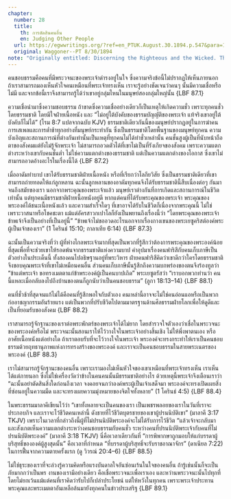 ```yaml
---
chapter:
  number: 28
  title:
    th: การตัดสินคนอื่น
    en: Judging Other People
  url: https://egwwritings.org/?ref=en_PTUK.August.30.1894.p.547&para=1518.8110
  original: Waggoner--PT 8/30/1894
note: "Originally entitled: Discerning the Righteous and the Wicked. There has been quite a bit of editorial work in Living by Faith in this chapter."
---
```


คนชอบธรรมคือคนที่มีพระวจนะของพระเจ้าดำรงอยู่ในใจ ซึ่งความจริงข้อนี้ไม่ปรากฏให้เห็นภายนอก ถ้าเราสามารถมองเห็นหัวใจคนเหมือนที่พระเจ้าทรงเห็น เราจะรู้อย่างชัดเจนว่าคนๆ นั้นมีความเชื่อหรือไม่มี และจากข้อนี้เราจึงสามารถรู้ได้ว่าเขาอยู่กลุ่มไหนในมนุษย์สองกลุ่มใหญ่นั้น {LBF 87.1}

ความเชื่อนำมาซึ่งความชอบธรรม ถ้าขาดซึ่งความเชื่ออย่างเดียวก็เป็นเหตุให้เกิดความชั่ว เพราะทุกคนชั่วโดยธรรมชาติ โดยมีใจฝ่ายเนื้อหนัง และ “ไม่อยู่ใต้บังคับของธรรมบัญญัติของพระเจ้า แท้จริงเขาอยู่ใต้บังคับก็ไม่ได้” (โรม 8:7 แปลจากฉบับ KJV) ธรรมชาติเดียวกันนี้ของมนุษย์ปรากฏอยู่ในการฆ่าคน การเสเพลและการต่ำช้าทุกอย่างที่มนุษย์กระทำกัน ซึ่งเป็นธรรมชาติโดยพื้นฐานของมนุษย์ทุกคน ความบังเอิญและสถานการณ์ที่ต่างกันเท่านั้นเป็นเหตุที่ทุกคนไม่ได้ทำชั่วเหล่านั้น คนชั้นสูงผู้เป็นที่นับหน้าถือตาของสังคมแต่ยังไม่รู้จักพระเจ้า ไม่สามารถอวดตัวได้ที่เขาไม่เป็นที่รังเกียจของสังคม เพราะความแตกต่างระหว่างเขากับคนชั้นต่ำ ไม่ใช่ความแตกต่างของธรรมชาติ แต่เป็นความแตกต่างของโอกาส ซึ่งเขาไม่สามารถอวดอ้างอะไรในเรื่องนี้ได้ {LBF 87.2}

เมื่ออาดัมทำบาป เขาได้รับธรรมชาติฝ่ายเนื้อหนัง หรือที่เรียกว่าโลกียวิสัย ซึ่งเป็นธรรมชาติเดียวที่เขาสามารถถ่ายทอดให้แก่ลูกหลาน ฉะนั้นลูกหลานของอาดัมทุกคนจึงได้รับธรรมชาตินี้สืบเนื่องต่อๆ กันมาจนถึงสมัยของเรา นอกจากพระคุณของพระเจ้าแล้ว มนุษย์เราต่างกันที่การเกิดและสถานการณ์ในชีวิตเท่านั้น แต่ทุกคนมีธรรมชาติฝ่ายเนื้อหนังอยู่ดี หากแต่คนที่ได้รับพระคุณของพระเจ้า พระคุณของพระองค์ได้ชนะเนื้อหนังแล้ว และความสำเร็จใดๆ ที่เขาอาจได้รับในชีวิตก็เนื่องจากพระคุณนี้ ไม่ใช่เพราะวาสนาหรือโชคชะตา แม้แต่อัครสาวกเปาโลก็ยังเป็นพยานถึงเรื่องนี้ว่า “โดยพระคุณของพระเจ้า ข้าพเจ้าจึงเป็นอย่างที่เป็นอยู่นี้” “ข้าพเจ้าไม่ขออวดอะไรนอกจากเรื่องกางเขนของพระเยซูคริสต์องค์พระผู้เป็นเจ้าของเรา” (1 โครินธ์ 15:10; กาลาเทีย 6:14) {LBF 87.3}

ฉะนั้นเป็นความจริงที่ว่า ผู้ที่ห่างไกลพระเจ้ามากที่สุดเป็นพวกที่รู้สึกว่าต้องการพระคุณของพระองค์น้อยที่สุดเพื่อที่จะช่วยเขาให้รอดพ้นจากธรรมชาติแห่งความบาป คำอุปมาเรื่องคนฟาริสีกับคนเก็บภาษีเป็นตัวอย่างในประเด็นนี้ ทั้งสองคนไปอธิษฐานอยู่ที่พระวิหาร ฝ่ายคนฟาริสีคิดว่าเขาดีกว่าใครโดยธรรมชาติ จึงขอบคุณพระเจ้าที่เขาไม่เหมือนคนอื่น ส่วนคนเก็บภาษีนั้นรู้สึกถึงความบกพร่องของตนจึงร้องทูลว่า “ข้าแต่พระเจ้า ขอทรงเมตตาแก่ข้าพระองค์ผู้เป็นคนบาปเถิด” พระเยซูตรัสว่า “เราบอกพวกท่านว่า คนนี้แหละเมื่อกลับลงไปถึงบ้านของตนก็ถูกนับว่าเป็นคนชอบธรรม” (ลูกา 18:13–14) {LBF 88.1}

คนที่ชั่วช้าที่สุดจนแก้ไม่ได้คือคนที่รู้สึกพอใจกับตัวเอง คนเหล่านี้อาจจะไม่ใช่คนอ่อนแอหรือเป็นพวกก่ออาชญากรรมอันร้ายแรง แต่เป็นพวกที่ปรับชีวิตไปตามมาตรฐานด้านศีลธรรมฝ่ายโลกเพื่อให้ดูดีและเป็นที่ยอมรับของสังคม {LBF 88.2}

เราสามารถรู้จักฐานะของเราต่อพระพักตร์ของพระเจ้าได้ไม่ยาก โดยสำรวจใจตัวเองว่าเชื่อในพระวจนะของพระองค์หรือไม่ พระวจนะนั้นสอนเราให้ไว้วางใจในพระเจ้าอย่างสิ้นเชิง ไม่ให้พึ่งพาตนเอง หรืออาศัยเนื้อหนังแต่อย่างใด ถ้าเราตอบรับที่จะไว้วางใจในพระเจ้า พระองค์จะทรงกระทำให้เราเป็นคนชอบธรรมด้วยฤทธานุภาพแห่งการทรงสร้างของพระองค์ และเราจะเป็นคนชอบธรรมในสายพระเนตรของพระองค์ {LBF 88.3}

เราไม่สามารถรู้จักฐานะของคนอื่น เพราะเรามองไม่เห็นหัวใจของเขาเหมือนที่พระเจ้าทรงเห็น เราเห็นได้แต่ภายนอก ซึ่งไม่ใช่เครื่องวัดว่าข้างในคนคนนั้นมีธรรมชาติอย่างไร ด้วยเหตุนี้พระเจ้าจึงเตือนเราว่า “ฉะนั้นอย่าตัดสินสิ่งใดก่อนถึงเวลา จงคอยจนกว่าองค์พระผู้เป็นเจ้าเสด็จมา พระองค์จะทรงเปิดเผยสิ่งที่ซ่อนอยู่ในความมืด และจะทรงเผยความมุ่งหมายของจิตใจทั้งหลาย” (1 โครินธ์ 4:5) {LBF 88.4}

ในพระธรรมมาลาคีเขียนไว้ว่า “เขาทั้งหลายจะเป็นคนของเรา เป็นเพชรพลอยของเราในวันที่เราจะประกอบกิจ และเราจะไว้ชีวิตคนเหล่านี้ ดังชายที่ไว้ชีวิตบุตรชายของเขาผู้ปรนนิบัติเขา” (มาลาคี 3:17 TKJV) เพราะในเวลาที่กล่าวถึงนี้ผู้ที่ไม่ปรนนิบัติพระองค์จะไม่ได้รับการไว้ชีวิต “แล้วเจ้าจะกลับมาและสังเกตเห็นความแตกต่างระหว่างคนชอบธรรมกับคนชั่ว ระหว่างคนที่ปรนนิบัติพระเจ้ากับคนที่ไม่ปรนนิบัติพระองค์” (มาลาคี 3:18 TKJV) นี่คือเวลาเดียวกันที่ “การพิพากษาถูกมอบให้แก่บรรดาผู้บริสุทธิ์ขององค์ผู้สูงสุดนั้น” คือเวลาที่กำหนด “ที่บรรดาผู้บริสุทธิ์จะรับราชอาณาจักร” (ดาเนียล 7:22) ในการฟื้นจากความตายครั้งแรก (ดู วิวรณ์ 20:4–6) {LBF 88.5}

ไม่ใช่ธุระของเราที่จะล่วงรู้ความคิดหรือแรงบันดาลใจอันซ่อนเร้นในใจของคนอื่น ถ้ารู้เช่นนั้นก็จะเป็นภัยมากกว่าเป็นพร งานของเรามีอย่างเดียว คือเชื่อพระวจนะเพื่อเราเอง และหว่านพระวจนะนั้นไปทุกที่ โดยไม่ยกเว้นแม้แต่คนที่เราคิดว่ารับไปก็เปล่าประโยชน์ แต่ให้หวังในทุกคน เพราะพระเจ้าประทานพระคุณและพระเมตตาอันเหลือล้นมายังทุกคนในข่าวประเสริฐ {LBF 89.1}
